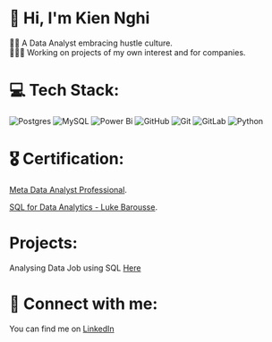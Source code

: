 # 👋 Hi, I'm Kien Nghi
👨‍💻 A Data Analyst embracing hustle culture. <br/>
👨🏻‍💼 Working on projects of my own interest and for companies.

# 💻 Tech Stack:
![Postgres](https://img.shields.io/badge/postgres-%23316192.svg?style=for-the-badge&logo=postgresql&logoColor=white) ![MySQL](https://img.shields.io/badge/mysql-4479A1.svg?style=for-the-badge&logo=mysql&logoColor=white) ![Power Bi](https://img.shields.io/badge/power_bi-F2C811?style=for-the-badge&logo=powerbi&logoColor=black) ![GitHub](https://img.shields.io/badge/github-%23121011.svg?style=for-the-badge&logo=github&logoColor=white) ![Git](https://img.shields.io/badge/git-%23F05033.svg?style=for-the-badge&logo=git&logoColor=white) ![GitLab](https://img.shields.io/badge/gitlab-%23181717.svg?style=for-the-badge&logo=gitlab&logoColor=white) ![Python](https://img.shields.io/badge/python-3670A0?style=for-the-badge&logo=python&logoColor=ffdd54)

 # 🎖 Certification: 

[Meta Data Analyst Professional](https://coursera.org/share/a80b04634648c595e280088647f5a298).

[SQL for Data Analytics - Luke Barousse](https://app.kajabi.com/certificates/8f71c4b2).


# Projects: 
Analysing Data Job using SQL [Here](https://github.com/KingNghi/SQL_Project_Data_Job_Analysis)

# 🤳 Connect with me:

You can find me on [LinkedIn](https://www.linkedin.com/in/ngh%E1%BB%8B-tr%E1%BA%A7n-35ba2822a/)
